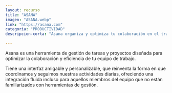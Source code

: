 ```yaml
---
layout: recurso
title: "ASANA"
imagen: "ASANA.webp"
link: "https://asana.com"
categoria: "PRODUCTIVIDAD"
descripcion-corta: "Asana organiza y optimiza tu colaboración en el trabajo."

---
```


Asana es una herramienta de gestión de tareas y proyectos diseñada para optimizar la colaboración y eficiencia de tu equipo de trabajo.

Tiene una interfaz amigable y personalizable, que reinventa la forma en que coordinamos y seguimos nuestras actividades diarias, ofreciendo una integración fluida incluso para aquellos miembros del equipo que no están familiarizados con herramientas de gestión.